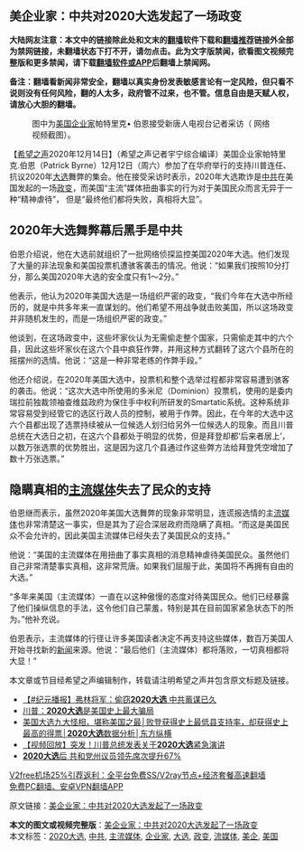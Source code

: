  <h2>美企业家：中共对2020大选发起了一场政变</h2> <p class="notice"><b>大陆网友注意：本文中的链接除此处和文末的<a href="https://github.com/bannedbook/fanqiang" >翻墙</a>软件下载和<a href="https://github.com/killgcd/justmysocks/blob/master/README.md">翻墙推荐</a>链接外全部为禁网链接，未翻墙状态下打不开，请勿点击。此为文字版禁闻，欲看图文视频完整版和更多禁闻，请下载<a href="https://github.com/bannedbook/fanqiang">翻墙软件或APP</a>后翻墙上禁闻网。</p><p>备注：翻墙看新闻非常安全，翻墙以真实身份发表敏感言论有一定风险，但只看不说则没有任何风险，翻的人太多，政府管不过来，也不管。信息自由是天赋人权，请放心大胆的翻墙。</b></p>  <div class="entry"> <figure><figcaption>图中为<a href="https://www.bannedbook.org/bnews/tag/%e7%be%8e%e5%9b%bd/" class="st_tag internal_tag" rel="tag" title="标签 美国 下的日志">美国</a><a href="https://www.bannedbook.org/bnews/tag/%e4%bc%81%e4%b8%9a%e5%ae%b6/" class="st_tag internal_tag" rel="tag" title="标签 企业家 下的日志">企业家</a>帕特里克• 伯恩接受新唐人电视台记者采访（ 网络视频截图）。</figcaption></figure> <p>【<span class='wp_keywordlink_affiliate'><a href="https://www.soundofhope.org" title="希望之声" target="_blank">希望之声</a></span>2020年12月14日】（希望之声记者宇宁综合编译）美国企业家帕特里克.伯恩（Patrick Byrne）12月12日（周六）参加了在华府举行的支持川普连任、抗议2020年<a href="https://www.bannedbook.org/bnews/tag/%e5%a4%a7%e9%80%89/" class="st_tag internal_tag" rel="tag" title="标签 大选 下的日志">大选</a>舞弊的集会。他在接受采访时表示，2020年大选欺诈是<a href="https://www.bannedbook.org/bnews/tag/%e4%b8%ad%e5%85%b1/" class="st_tag internal_tag" rel="tag" title="标签 中共 下的日志">中共</a>在美国发起的一场<a href="https://www.bannedbook.org/bnews/tag/%e6%94%bf%e5%8f%98/" class="st_tag internal_tag" rel="tag" title="标签 政变 下的日志">政变</a>，而美国“主流”媒体扭曲事实的行为对于美国民众而言无异于一种“精神虐待”， 但是“最终他们都将失败，真相将大显”。</p> <h2>2020年大选舞弊幕后黑手是中共</h2> <p>伯恩介绍说，他在大选前就组织了一批网络侦探监控美国2020年大选。他们发现了大量的非法现象和美国投票机遭骇客袭击的情况。他说：“如果我们按照10分打分，那么美国2020年大选的安全度只有1～2分。”</p>  <p>他表示，他认为2020年美国大选是一场组织严密的政变，“我们今年在大选中所经历的，就是中共多年来一直谋划的。他们希望不用战争就击败美国，所以这场政变并非随机发生的，而是一场组织严密的政变。”</p> <p>他谈到，在这场政变中，这些坏家伙认为无需偷走整个国家，只需偷走其中的六个县，因此这些坏家伙在这六个县中疯狂作弊，并用这种方式翻转了这六个县所在的摇摆州的选情。他说：“这是一种非常老练的作弊手段。”</p>  <p>他还介绍说，在2020年美国大选中，投票机和整个选举过程都非常容易遭到骇客的袭击。他说：“这次大选中所使用的多米尼（Dominion）投票机，使用的是委内瑞拉前独裁领袖查维兹政府为保住手中权利所研发的Smartatic系统。这种系统非常容易受到经管它的选区行政人员的控制，被用于作弊。因此，在今年的大选中这六个县都出现了选票持续被从一位候选人划归给另外一位候选人的现象。而且川普总统在大选日之初，在这六个县都处于明显的优势，但是拜登却都‘后来者居上’，以数万张选票的优势胜出，这是因为这几个县通过作这些弊方法给拜登凭空增加了数十万张选票。”</p> <h2>隐瞒真相的<a href="https://www.bannedbook.org/bnews/tag/%e4%b8%bb%e6%b5%81%e5%aa%92%e4%bd%93/" class="st_tag internal_tag" rel="tag" title="标签 主流媒体 下的日志">主流媒体</a>失去了民众的支持</h2> <p>伯恩继而表示，虽然2020年美国大选舞弊的现象非常明显，连谎报选情的主<a href="https://www.bannedbook.org/bnews/tag/%E6%B5%81%E5%AA%92%E4%BD%93/" class="st_tag internal_tag" rel="tag" title="标签 流媒体 下的日志">流媒体</a>也非常清楚这一事实，但是其为了迎合深层政府而隐瞒了真相。“而这是美国民众不会允许的，因此美国主流媒体已经失去了美国民众的支持。”</p>  <p>他说：“美国的主流媒体在用扭曲了事实真相的消息精神虐待美国民众。虽然他们自己非常清楚事实真相，这非常荒唐。如果我们屈服于此，美国将不再拥有自由的大选。”</p> <p>“多年来美国（主流媒体）一直在以这种傲慢的态度对待美国民众。他们已经暴露了他们操纵信息的手法，这令他们自己蒙羞，特别是其在目前国家紧急状态下的所为。”他补充说。</p>  <p>伯恩表示，主流媒体的行径让许多美国读者决定不再支持这些媒体，数百万美国人开始寻找新的<span class='wp_keywordlink_affiliate'><a href="https://www.bannedbook.org/" title="新闻">新闻</a></span>来源。他说：“最后他们（主流媒体）都将落败，一切真相都将大显！”</p> <p>本文章或节目经希望之声编辑制作，转载请注明希望之声并包含原文标题及链接。</p> <ul class='op-related-articles' title='相关阅读'> <li><a href='https://www.bannedbook.org/bnews/bannedvideo/20201210/1444952.html' target='_blank'>【#纪元播报】弗林将军：偷窃<b>2020大选</b> 中共蓄谋已久</a></li> <li><a href='https://www.bannedbook.org/bnews/bannedvideo/20201206/1442866.html' target='_blank'>川普：<b>2020大选</b>是美国史上最大骗局</a></li> <li><a href='https://www.bannedbook.org/bnews/bannedvideo/20201203/1441204.html' target='_blank'>美国大选九大怪相，堪称美国之最│败登获得史上最低县支持率，却获得史上最高的得票│<b>2020大选</b>数据分析│东方纵横</a></li> <li><a href='https://www.bannedbook.org/bnews/comments/20201203/1441157.html' target='_blank'>【视频回放】突发！川普总统发表关于<b>2020大选</b>紧急演讲</a></li> <li><a href='https://www.bannedbook.org/bnews/cnnews/20201202/1440818.html' target='_blank'><b>2020大选</b>后 共和党州议员领先席次提升67%</a></li> </ul> <p class="texttj"> <a href="https://www.bannedbook.org/forum23/topic22702.html" target="_blank">V2free机场25%引荐返利：全平台免费SS/V2ray节点+经济套餐高速翻墙</a><br/> <a href="https://github.com/bannedbook/fanqiang/wiki/%E7%A6%81%E9%97%BB%E7%BD%91%E5%AE%89%E5%8D%93%E7%BF%BB%E5%A2%99%E6%96%B0%E9%97%BBAPP" target="_blank">免费PC翻墙、安卓VPN翻墙APP</a></p><p>原文链接：<a class="src_link"  href="https://www.soundofhope.org/post/453439" target="_blank">美企业家：中共对2020大选发起了一场政变</a></p><a name='sharetosocial'></a>       <div><b>本文的图文或视频完整版</b>：<a href='https://www.bannedbook.org/bnews/comments/20201215/1447729.html'>美企业家：中共对2020大选发起了一场政变</a></div>  </div><!--END ENTRY--> <div class="postfooter"> <div>本文标签：<a href="https://www.bannedbook.org/bnews/tag/2020%e5%a4%a7%e9%80%89/" rel="tag">2020大选</a>, <a href="https://www.bannedbook.org/bnews/tag/%e4%b8%ad%e5%85%b1/" rel="tag">中共</a>, <a href="https://www.bannedbook.org/bnews/tag/%e4%b8%bb%e6%b5%81%e5%aa%92%e4%bd%93/" rel="tag">主流媒体</a>, <a href="https://www.bannedbook.org/bnews/tag/%e4%bc%81%e4%b8%9a%e5%ae%b6/" rel="tag">企业家</a>, <a href="https://www.bannedbook.org/bnews/tag/%e5%a4%a7%e9%80%89/" rel="tag">大选</a>, <a href="https://www.bannedbook.org/bnews/tag/%e6%94%bf%e5%8f%98/" rel="tag">政变</a>, <a href="https://www.bannedbook.org/bnews/tag/%E6%B5%81%E5%AA%92%E4%BD%93/" rel="tag">流媒体</a>, <a href="https://www.bannedbook.org/bnews/tag/%E7%BE%8E%E4%BC%81/" rel="tag">美企</a>, <a href="https://www.bannedbook.org/bnews/tag/%e7%be%8e%e5%9b%bd/" rel="tag">美国</a></div>  </div><!--END POSTFOOTER--> 